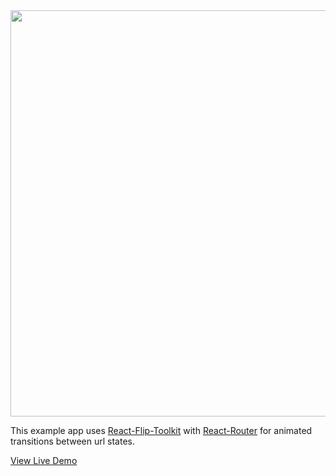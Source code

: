 <a href="https://react-flip-toolkit.surge.sh/">
<img src="./rft-router.gif" width="650px">
</a>

This example app uses [React-Flip-Toolkit](https://github.com/aholachek/react-flip-toolkit) with [React-Router](https://github.com/ReactTraining/react-router) for animated transitions between url states.

[View Live Demo](https://react-flip-toolkit.surge.sh/)
